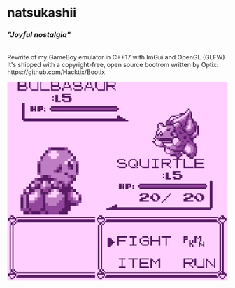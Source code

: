 # natsukashii
### _"Joyful nostalgia"_
</br>
Rewrite of my GameBoy emulator in C++17 with ImGui and OpenGL (GLFW)</br>
It's shipped with a copyright-free, open source bootrom written by Optix:</br>
https://github.com/Hacktix/Bootix</br>

![pokemon blue](img/pokemon_blue.png)